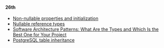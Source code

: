 #### 26th

- [Non-nullable properties and initialization](https://learn.microsoft.com/en-us/ef/core/miscellaneous/nullable-reference-types#non-nullable-properties-and-initialization)
- [Nullable reference types](https://learn.microsoft.com/en-us/dotnet/csharp/nullable-references#nullable-contexts)
- [Software Architecture Patterns: What Are the Types and Which Is the Best One for Your Project](https://www.turing.com/blog/software-architecture-patterns-types/)
- [PostgreSQL table inheritance](https://www.postgresql.org/docs/current/ddl-inherit.html)
